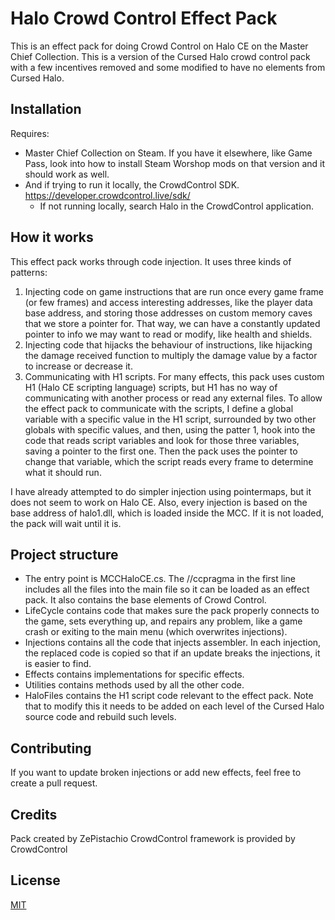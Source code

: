 ﻿# Halo Crowd Control Effect Pack

This is an effect pack for doing Crowd Control on Halo CE on the Master Chief Collection. This is a version of the Cursed Halo crowd control pack with a few incentives removed and some modified to have no elements from Cursed Halo.

## Installation
Requires: 
- Master Chief Collection on Steam. If you have it elsewhere, like Game Pass, look into how to install Steam Worshop mods on that version and it should work as well.
- And if trying to run it locally, the CrowdControl SDK. https://developer.crowdcontrol.live/sdk/
   - If not running locally, search Halo in the CrowdControl application.

## How it works

This effect pack works through code injection. It uses three kinds of patterns:
1. Injecting code on game instructions that are run once every game frame (or few frames) and access interesting addresses, like the player data base address, and storing those addresses on custom memory caves that we store a pointer for. That way, we can have a constantly updated pointer to info we may want to read or modify, like health and shields.
2. Injecting code that hijacks the behaviour of instructions, like hijacking the damage received function to multiply the damage value by a factor to increase or decrease it.
3. Communicating with H1 scripts. For many effects, this pack uses custom H1 (Halo CE scripting language) scripts, but H1 has no way of communicating with another process or read any external files. To allow the effect pack to communicate with the scripts, I define a global variable with a specific value in the H1 script, surrounded by two other globals with specific values, and then, using the patter 1, hook into the code that reads script variables and look for those three variables, saving a pointer to the first one. Then the pack uses the pointer to change that variable, which the script reads every frame to determine what it should run.

I have already attempted to do simpler injection using pointermaps, but it does not seem to work on Halo CE.
Also, every injection is based on the base address of halo1.dll, which is loaded inside the MCC. If it is not loaded, the pack will wait until it is.

## Project structure
- The entry point is MCCHaloCE.cs. The //ccpragma in the first line includes all the files into the main file so it can be loaded as an effect pack. It also contains the base elements of Crowd Control.
- LifeCycle contains code that makes sure the pack properly connects to the game, sets everything up, and repairs any problem, like a game crash or exiting to the main menu (which overwrites injections).
- Injections contains all the code that injects assembler. In each injection, the replaced code is copied so that if an update breaks the injections, it is easier to find.
- Effects contains implementations for specific effects.
- Utilities contains methods used by all the other code.
- HaloFiles contains the H1 script code relevant to the effect pack. Note that to modify this it needs to be added on each level of the Cursed Halo source code and rebuild such levels.

## Contributing

If you want to update broken injections or add new effects, feel free to create a pull request.

## Credits
Pack created by ZePistachio
CrowdControl framework is provided by CrowdControl

## License

[MIT](https://choosealicense.com/licenses/mit/)